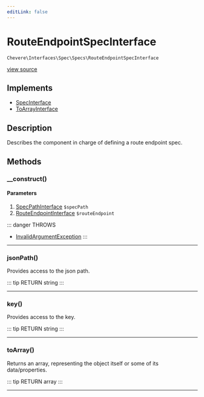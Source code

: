```yaml
---
editLink: false
---
```


# RouteEndpointSpecInterface

`Chevere\Interfaces\Spec\Specs\RouteEndpointSpecInterface`

[view source](https://github.com/chevere/chevere/blob/master/interfaces/Spec/Specs/RouteEndpointSpecInterface.php)

## Implements

- [SpecInterface](../SpecInterface.md)
- [ToArrayInterface](../../To/ToArrayInterface.md)

## Description

Describes the component in charge of defining a route endpoint spec.

## Methods

### __construct()

#### Parameters

1. [SpecPathInterface](../SpecPathInterface.md) `$specPath`
2. [RouteEndpointInterface](../../Route/RouteEndpointInterface.md) `$routeEndpoint`

::: danger THROWS
- [InvalidArgumentException](../../../Exceptions/Core/InvalidArgumentException.md)
:::

---

### jsonPath()

Provides access to the json path.

::: tip RETURN
string
:::

---

### key()

Provides access to the key.

::: tip RETURN
string
:::

---

### toArray()

Returns an array, representing the object itself or some of its data/properties.

::: tip RETURN
array
:::

---

